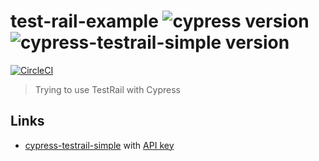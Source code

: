 # test-rail-example ![cypress version](https://img.shields.io/badge/cypress-8.5.0-brightgreen) ![cypress-testrail-simple version](https://img.shields.io/badge/cypress--testrail--simple-1.0.0-brightgreen)
[![CircleCI](https://circleci.com/gh/bahmutov/test-rail-example/tree/main.svg?style=svg)](https://circleci.com/gh/bahmutov/test-rail-example/tree/main)
> Trying to use TestRail with Cypress

## Links

- [cypress-testrail-simple](https://github.com/bahmutov/cypress-testrail-simple) with [API key](https://www.gurock.com/testrail/docs/api/getting-started/accessing#username_and_api_key)
